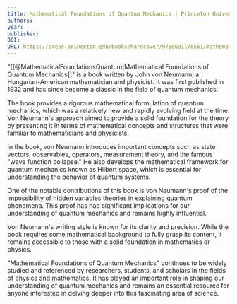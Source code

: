 ```yaml
---
title: Mathematical Foundations of Quantum Mechanics | Princeton University Press
authors: 
year: 
publisher: 
DOI: 
URL: https://press.princeton.edu/books/hardcover/9780691178561/mathematical-foundations-of-quantum-mechanics
---
```


"[[@MathematicalFoundationsQuantum|Mathematical Foundations of Quantum Mechanics]]" is a book written by John von Neumann, a Hungarian-American mathematician and physicist. It was first published in 1932 and has since become a classic in the field of quantum mechanics.

The book provides a rigorous mathematical formulation of quantum mechanics, which was a relatively new and rapidly evolving field at the time. Von Neumann's approach aimed to provide a solid foundation for the theory by presenting it in terms of mathematical concepts and structures that were familiar to mathematicians and physicists.

In the book, von Neumann introduces important concepts such as state vectors, observables, operators, measurement theory, and the famous "wave function collapse." He also develops the mathematical framework for quantum mechanics known as Hilbert space, which is essential for understanding the behavior of quantum systems.

One of the notable contributions of this book is von Neumann's proof of the impossibility of hidden variables theories in explaining quantum phenomena. This proof has had significant implications for our understanding of quantum mechanics and remains highly influential.

Von Neumann's writing style is known for its clarity and precision. While the book requires some mathematical background to fully grasp its content, it remains accessible to those with a solid foundation in mathematics or physics.

"Mathematical Foundations of Quantum Mechanics" continues to be widely studied and referenced by researchers, students, and scholars in the fields of physics and mathematics. It has played an important role in shaping our understanding of quantum mechanics and remains an essential resource for anyone interested in delving deeper into this fascinating area of science.
